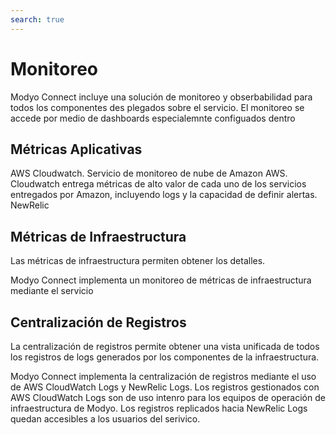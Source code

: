 ```yaml
---
search: true
---
```


# Monitoreo
Modyo Connect incluye una solución de monitoreo y obserbabilidad para todos los componentes des plegados sobre el servicio. El monitoreo se accede por medio de dashboards especialemnte configuados dentro 

## Métricas Aplicativas
AWS Cloudwatch. Servicio de monitoreo de nube de Amazon AWS. Cloudwatch entrega métricas de alto valor de cada uno de los servicios entregados por Amazon, incluyendo logs y la capacidad de definir alertas. 
NewRelic

## Métricas de Infraestructura
Las métricas de infraestructura permiten obtener los detalles.

Modyo Connect implementa un monitoreo de métricas de infraestructura mediante el servicio

## Centralización de Registros
La centralización de registros permite obtener una vista unificada de todos los registros de logs generados por los componentes de la infraestructura.

Modyo Connect implementa la centralización de registros mediante el uso de AWS CloudWatch Logs y NewRelic Logs. Los registros gestionados con AWS CloudWatch Logs son de uso intenro para los equipos de operación de infraestructura de Modyo. Los registros replicados hacia NewRelic Logs quedan accesibles a los usuarios del serivico.
